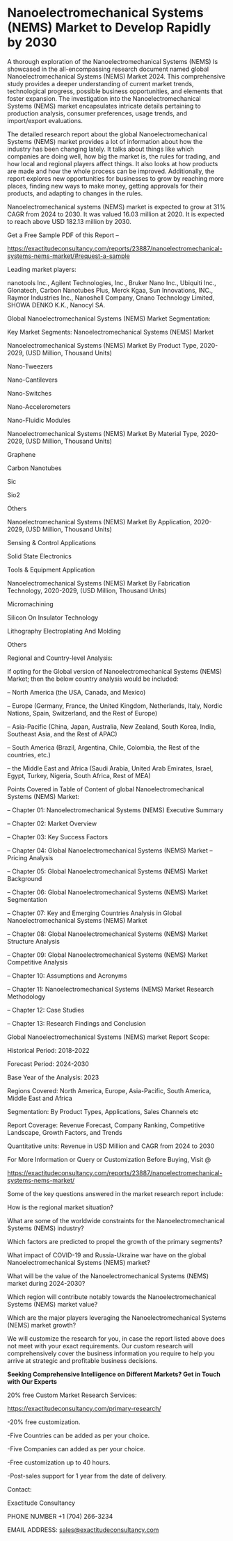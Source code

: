 # Nanoelectromechanical Systems (NEMS) Market to Develop Rapidly by 2030

A thorough exploration of the Nanoelectromechanical Systems (NEMS) Is showcased  in the all-encompassing research document named global Nanoelectromechanical Systems (NEMS) Market 2024. This comprehensive study provides a deeper understanding of current market trends, technological progress, possible business opportunities, and elements that foster expansion. The investigation into the Nanoelectromechanical Systems (NEMS) market encapsulates intricate details pertaining to production analysis, consumer preferences, usage trends, and import/export evaluations.

The detailed research report about the global Nanoelectromechanical Systems (NEMS) market provides a lot of information about how the industry has been changing lately. It talks about things like which companies are doing well, how big the market is, the rules for trading, and how local and regional players affect things. It also looks at how products are made and how the whole process can be improved. Additionally, the report explores new opportunities for businesses to grow by reaching more places, finding new ways to make money, getting approvals for their products, and adapting to changes in the rules.

Nanoelectromechanical systems (NEMS) market is expected to grow at 31% CAGR from 2024 to 2030. It was valued 16.03 million at 2020. It is expected to reach above USD 182.13 million by 2030.

Get a Free Sample PDF of this Report –

https://exactitudeconsultancy.com/reports/23887/nanoelectromechanical-systems-nems-market/#request-a-sample

Leading market players:

nanotools Inc., Agilent Technologies, Inc., Bruker Nano Inc., Ubiquiti Inc., Glonatech, Carbon Nanotubes Plus, Merck Kgaa, Sun Innovations, INC., Raymor Industries Inc., Nanoshell Company, Cnano Technology Limited, SHOWA DENKO K.K., Nanocyl SA.

Global Nanoelectromechanical Systems (NEMS) Market Segmentation:

Key Market Segments: Nanoelectromechanical Systems (NEMS) Market

Nanoelectromechanical Systems (NEMS) Market By Product Type, 2020-2029, (USD Million, Thousand Units)

Nano-Tweezers

Nano-Cantilevers

Nano-Switches

Nano-Accelerometers

Nano-Fluidic Modules

Nanoelectromechanical Systems (NEMS) Market By Material Type, 2020-2029, (USD Million, Thousand Units)

Graphene

Carbon Nanotubes

Sic

Sio2

Others

Nanoelectromechanical Systems (NEMS) Market By Application, 2020-2029, (USD Million, Thousand Units)

Sensing & Control Applications

Solid State Electronics

Tools & Equipment Application

Nanoelectromechanical Systems (NEMS) Market By Fabrication Technology, 2020-2029, (USD Million, Thousand Units)

Micromachining

Silicon On Insulator Technology

Lithography Electroplating And Molding

Others

Regional and Country-level Analysis:

If opting for the Global version of Nanoelectromechanical Systems (NEMS) Market; then the below country analysis would be included:

– North America (the USA, Canada, and Mexico)

– Europe (Germany, France, the United Kingdom, Netherlands, Italy, Nordic Nations, Spain, Switzerland, and the Rest of Europe)

– Asia-Pacific (China, Japan, Australia, New Zealand, South Korea, India, Southeast Asia, and the Rest of APAC)

– South America (Brazil, Argentina, Chile, Colombia, the Rest of the countries, etc.)

– the Middle East and Africa (Saudi Arabia, United Arab Emirates, Israel, Egypt, Turkey, Nigeria, South Africa, Rest of MEA)

Points Covered in Table of Content of global Nanoelectromechanical Systems (NEMS) Market:

– Chapter 01:  Nanoelectromechanical Systems (NEMS) Executive Summary

– Chapter 02: Market Overview

– Chapter 03: Key Success Factors

– Chapter 04: Global Nanoelectromechanical Systems (NEMS) Market – Pricing Analysis

– Chapter 05: Global Nanoelectromechanical Systems (NEMS) Market Background

– Chapter 06: Global Nanoelectromechanical Systems (NEMS) Market Segmentation

– Chapter 07: Key and Emerging Countries Analysis in Global Nanoelectromechanical Systems (NEMS) Market

– Chapter 08: Global Nanoelectromechanical Systems (NEMS) Market Structure Analysis

– Chapter 09: Global Nanoelectromechanical Systems (NEMS) Market Competitive Analysis

– Chapter 10: Assumptions and Acronyms

– Chapter 11: Nanoelectromechanical Systems (NEMS) Market Research Methodology

– Chapter 12: Case Studies

– Chapter 13: Research Findings and Conclusion

Global Nanoelectromechanical Systems (NEMS) market Report Scope:

Historical Period: 2018-2022

Forecast Period: 2024-2030

Base Year of the Analysis: 2023

Regions Covered: North America, Europe, Asia-Pacific, South America, Middle East and Africa

Segmentation: By Product Types, Applications, Sales Channels etc

Report Coverage: Revenue Forecast, Company Ranking, Competitive Landscape, Growth Factors, and Trends

Quantitative units: Revenue in USD Million and CAGR from 2024 to 2030

For More Information or Query or Customization Before Buying, Visit @

https://exactitudeconsultancy.com/reports/23887/nanoelectromechanical-systems-nems-market/

Some of the key questions answered in the market research report include:

How is the regional market situation?

What are some of the worldwide constraints for the Nanoelectromechanical Systems (NEMS) industry?

Which factors are predicted to propel the growth of the primary segments?

What impact of COVID-19 and Russia-Ukraine war have on the global Nanoelectromechanical Systems (NEMS) market?

What will be the value of the Nanoelectromechanical Systems (NEMS) market during 2024-2030?

Which region will contribute notably towards the Nanoelectromechanical Systems (NEMS) market value?

Which are the major players leveraging the Nanoelectromechanical Systems (NEMS) market growth?

We will customize the research for you, in case the report listed above does not meet with your exact requirements. Our custom research will comprehensively cover the business information you require to help you arrive at strategic and profitable business decisions.

**Seeking Comprehensive Intelligence on Different Markets? Get in Touch with Our Experts**

20% free Custom Market Research Services:

https://exactitudeconsultancy.com/primary-research/

-20% free customization.

-Five Countries can be added as per your choice.

-Five Companies can added as per your choice.

-Free customization up to 40 hours.

-Post-sales support for 1 year from the date of delivery.

Contact:

Exactitude Consultancy

PHONE NUMBER +1 (704) 266-3234

EMAIL ADDRESS: sales@exactitudeconsultancy.com
